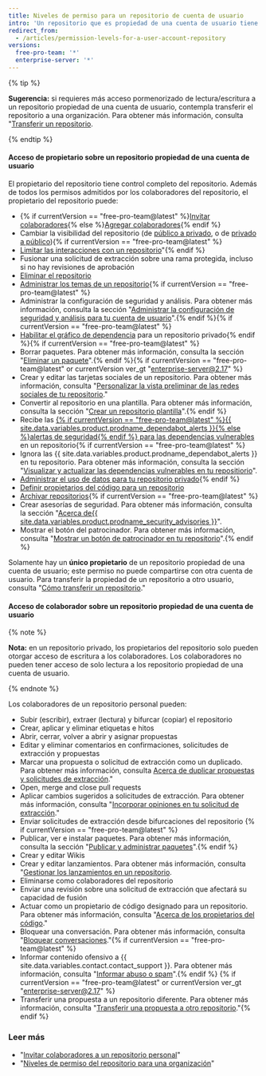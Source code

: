 ```yaml
---
title: Niveles de permiso para un repositorio de cuenta de usuario
intro: 'Un repositorio que es propiedad de una cuenta de usuario tiene dos niveles de permiso: el *del propietario del repositorio* y *de los colaboradores*.'
redirect_from:
  - /articles/permission-levels-for-a-user-account-repository
versions:
  free-pro-team: '*'
  enterprise-server: '*'
---
```


{% tip %}

**Sugerencia:** si requieres más acceso pormenorizado de lectura/escritura a un repositorio propiedad de una cuenta de usuario, contempla transferir el repositorio a una organización. Para obtener más información, consulta "[Transferir un repositorio](/articles/transferring-a-repository).

{% endtip %}

#### Acceso de propietario sobre un repositorio propiedad de una cuenta de usuario

El propietario del repositorio tiene control completo del repositorio. Además de todos los permisos admitidos por los colaboradores del repositorio, el propietario del repositorio puede:

- {% if currentVersion == "free-pro-team@latest" %}[Invitar colaboradores](/articles/inviting-collaborators-to-a-personal-repository){% else %}[Agregar colaboradores](/articles/inviting-collaborators-to-a-personal-repository){% endif %}
- Cambiar la visibilidad del repositorio (de [público a privado](/articles/making-a-public-repository-private), o de [privado a público](/articles/making-a-private-repository-public)){% if currentVersion == "free-pro-team@latest" %}
- [Limitar las interacciones con un repositorio](/articles/limiting-interactions-with-your-repository)"{% endif %}
- Fusionar una solicitud de extracción sobre una rama protegida, incluso si no hay revisiones de aprobación
- [Eliminar el repositorio](/articles/deleting-a-repository)
- [Administrar los temas de un repositorio](/articles/classifying-your-repository-with-topics){% if currentVersion == "free-pro-team@latest" %}
- Administrar la configuración de seguridad y análisis. Para obtener más información, consulta la sección "[Administrar la configuración de seguridad y análisis para tu cuenta de usuario](/github/setting-up-and-managing-your-github-user-account/managing-security-and-analysis-settings-for-your-user-account)".{% endif %}{% if currentVersion == "free-pro-team@latest" %}
- [Habilitar el gráfico de dependencia](/github/visualizing-repository-data-with-graphs/exploring-the-dependencies-and-dependents-of-a-repository) para un repositorio privado{% endif %}{% if currentVersion == "free-pro-team@latest" %}
- Borrar paquetes. Para obtener más información, consulta la sección "[Eliminar un paquete](/github/managing-packages-with-github-packages/deleting-a-package)".{% endif %}{% if currentVersion == "free-pro-team@latest" or currentVersion ver_gt "enterprise-server@2.17" %}
- Crear y editar las tarjetas sociales de un repositorio. Para obtener más información, consulta "[Personalizar la vista preliminar de las redes sociales de tu repositorio](/articles/customizing-your-repositorys-social-media-preview)."
- Convertir al repositorio en una plantilla. Para obtener más información, consulta la sección "[Crear un repositorio plantilla](/articles/creating-a-template-repository)".{% endif %}
- Recibe las [{% if currentVersion == "free-pro-team@latest" %}{{ site.data.variables.product.prodname_dependabot_alerts }}{% else %}alertas de seguridad{% endif %} para las dependencias vulnerables](/github/managing-security-vulnerabilities/about-alerts-for-vulnerable-dependencies) en un repositorio{% if currentVersion == "free-pro-team@latest" %}
- Ignora las {{ site.data.variables.product.prodname_dependabot_alerts }} en tu repositorio. Para obtener más información, consulta la sección "[Visualizar y actualizar las dependencias vulnerables en tu repositiorio](/github/managing-security-vulnerabilities/viewing-and-updating-vulnerable-dependencies-in-your-repository)".
- [Administrar el uso de datos para tu repositorio privado](/github/understanding-how-github-uses-and-protects-your-data/managing-data-use-settings-for-your-private-repository){% endif %}
- [Definir propietarios del código para un repositorio](/articles/about-code-owners)
- [Archivar repositorios](/articles/about-archiving-repositories){% if currentVersion == "free-pro-team@latest" %}
- Crear asesorías de seguridad. Para obtener más información, consulta la sección "[Acerca de{{ site.data.variables.product.prodname_security_advisories }}](/github/managing-security-vulnerabilities/about-github-security-advisories)".
- Mostrar el botón del patrocinador. Para obtener más información, consulta "[Mostrar un botón de patrocinador en tu repositorio](/articles/displaying-a-sponsor-button-in-your-repository)".{% endif %}

Solamente hay un **único propietario** de un repositorio propiedad de una cuenta de usuario; este permiso no puede compartirse con otra cuenta de usuario. Para transferir la propiedad de un repositorio a otro usuario, consulta "[Cómo transferir un repositorio](/articles/how-to-transfer-a-repository)."

#### Acceso de colaborador sobre un repositorio propiedad de una cuenta de usuario

{% note %}

**Nota:** en un repositorio privado, los propietarios del repositorio solo pueden otorgar acceso de escritura a los colaboradores. Los colaboradores no pueden tener acceso de solo lectura a los repositorio propiedad de una cuenta de usuario.

{% endnote %}

Los colaboradores de un repositorio personal pueden:

- Subir (escribir), extraer (lectura) y bifurcar (copiar) el repositorio
- Crear, aplicar y eliminar etiquetas e hitos
- Abrir, cerrar, volver a abrir y asignar propuestas
- Editar y eliminar comentarios en confirmaciones, solicitudes de extracción y propuestas
- Marcar una propuesta o solicitud de extracción como un duplicado. Para obtener más información, consulta [Acerca de duplicar propuestas y solicitudes de extracción](/articles/about-duplicate-issues-and-pull-requests)."
- Open, merge and close pull requests
- Aplicar cambios sugeridos a solicitudes de extracción. Para obtener más información, consulta "[Incorporar opiniones en tu solicitud de extracción](/articles/incorporating-feedback-in-your-pull-request)."
- Enviar solicitudes de extracción desde bifurcaciones del repositorio {% if currentVersion == "free-pro-team@latest" %}
- Publicar, ver e instalar paquetes. Para obtener más información, consulta la sección "[Publicar y administrar paquetes](/github/managing-packages-with-github-packages/publishing-and-managing-packages)".{% endif %}
- Crear y editar Wikis
- Crear y editar lanzamientos. Para obtener más información, consulta "[Gestionar los lanzamientos en un repositorio](/github/administering-a-repository/managing-releases-in-a-repository).
- Eliminarse como colaboradores del repositorio
- Enviar una revisión sobre una solicitud de extracción que afectará su capacidad de fusión
- Actuar como un propietario de código designado para un repositorio. Para obtener más información, consulta "[Acerca de los propietarios del código](/articles/about-code-owners)."
- Bloquear una conversación. Para obtener más información, consulta "[Bloquear conversaciones](/articles/locking-conversations)."{% if currentVersion == "free-pro-team@latest" %}
- Informar contenido ofensivo a {{ site.data.variables.contact.contact_support }}. Para obtener más información, consulta "[Informar abuso o spam](/articles/reporting-abuse-or-spam)".{% endif %}
{% if currentVersion == "free-pro-team@latest" or currentVersion ver_gt "enterprise-server@2.17" %}
- Transferir una propuesta a un repositorio diferente. Para obtener más información, consulta "[Transferir una propuesta a otro repositorio](/articles/transferring-an-issue-to-another-repository)."{% endif %}

### Leer más

- "[Invitar colaboradores a un repositorio personal](/articles/inviting-collaborators-to-a-personal-repository)"
- "[Niveles de permiso del repositorio para una organización](/articles/repository-permission-levels-for-an-organization)"
